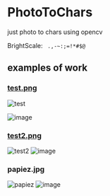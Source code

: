 # PhotoToChars
just photo to chars using opencv

BrightScale: ` .,-~:;=!*#$@`

## examples of work

### [test.png](test.png)

![test](https://user-images.githubusercontent.com/74505994/190511800-d1bb5c68-42bc-4d8c-b431-c8c12ce1c386.png)

![image](https://user-images.githubusercontent.com/74505994/190511897-99762235-aad1-4af9-8e64-0aa236e97d06.png)

### [test2.png](test2.png)
![test2](https://user-images.githubusercontent.com/74505994/190512275-55d81b43-fb8a-4f2c-8e5d-25cf81a5c05f.png)
![image](https://user-images.githubusercontent.com/74505994/190512355-7ca15b45-5c9d-4156-a2f3-9288b86a05bd.png)

### papiez.jpg
![papiez](https://user-images.githubusercontent.com/74505994/190515798-217c3e22-837d-4404-b019-0c369fda76d1.jpg)
![image](https://user-images.githubusercontent.com/74505994/190515820-af14aec2-8e28-4785-9ac9-2326217f3f5e.png)

